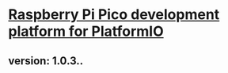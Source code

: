 # [Raspberry Pi Pico development platform for PlatformIO](https://github.com/Wiz-IO/wizio-pico)

## version: 1.0.3..
